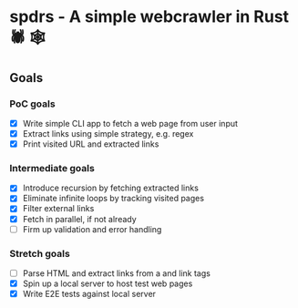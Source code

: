 # spdrs - A simple webcrawler in Rust 🕷️ 🕸️

## Goals

### PoC goals

- [x] Write simple CLI app to fetch a web page from user input
- [x] Extract links using simple strategy, e.g. regex
- [x] Print visited URL and extracted links

### Intermediate goals

- [x] Introduce recursion by fetching extracted links
- [x] Eliminate infinite loops by tracking visited pages
- [x] Filter external links
- [x] Fetch in parallel, if not already
- [ ] Firm up validation and error handling

### Stretch goals

- [ ] Parse HTML and extract links from a and link tags
- [x] Spin up a local server to host test web pages
- [x] Write E2E tests against local server
